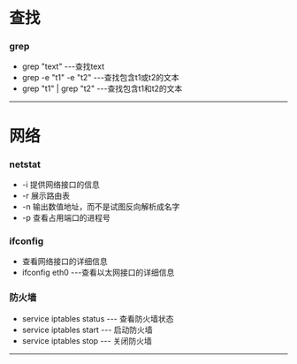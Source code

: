 # 查找
### grep
* grep "text" ---查找text
* grep -e "t1" -e "t2" ---查找包含t1或t2的文本
* grep "t1" | grep "t2" ---查找包含t1和t2的文本


----------


# 网络
### netstat
* -i 提供网络接口的信息
* -r 展示路由表
* -n 输出数值地址，而不是试图反向解析成名字
* -p 查看占用端口的进程号

### ifconfig
* 查看网络接口的详细信息
* ifconfig eth0 ---查看以太网接口的详细信息

### 防火墙
* service iptables status --- 查看防火墙状态
* service iptables start --- 启动防火墙
* service iptables stop --- 关闭防火墙

----------
